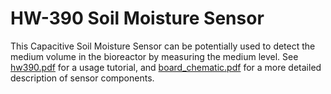 # HW-390 Soil Moisture Sensor

This Capacitive Soil Moisture Sensor can be potentially used to detect the medium volume in the bioreactor by measuring the medium level. See [hw390.pdf](hw390.pdf) for a usage tutorial, and [board_chematic.pdf](board_schematic.pdf) for a more detailed description of sensor components.